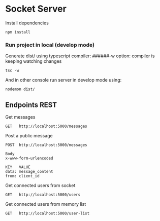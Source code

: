
# Socket Server

Install dependencies
```
npm install
```

### Run project in local (develop mode)

Generate dist/ using typescript compiler:
######-w option: compiler is keeping watching changes
```
tsc -w
```

And in other console run server in develop mode using:
```
nodemon dist/
```

## Endpoints REST
Get messages
```
GET   http://localhost:5000/messages
```

Post a public message
```
POST  http://localhost:5000/messages
```

```
Body
x-www-form-urlencoded

KEY   VALUE
data: message_content
from: client_id
```

Get connected users from socket
```
GET   http://localhost:5000/users
```

Get connected users from memory list
```
GET   http://localhost:5000/user-list
```

